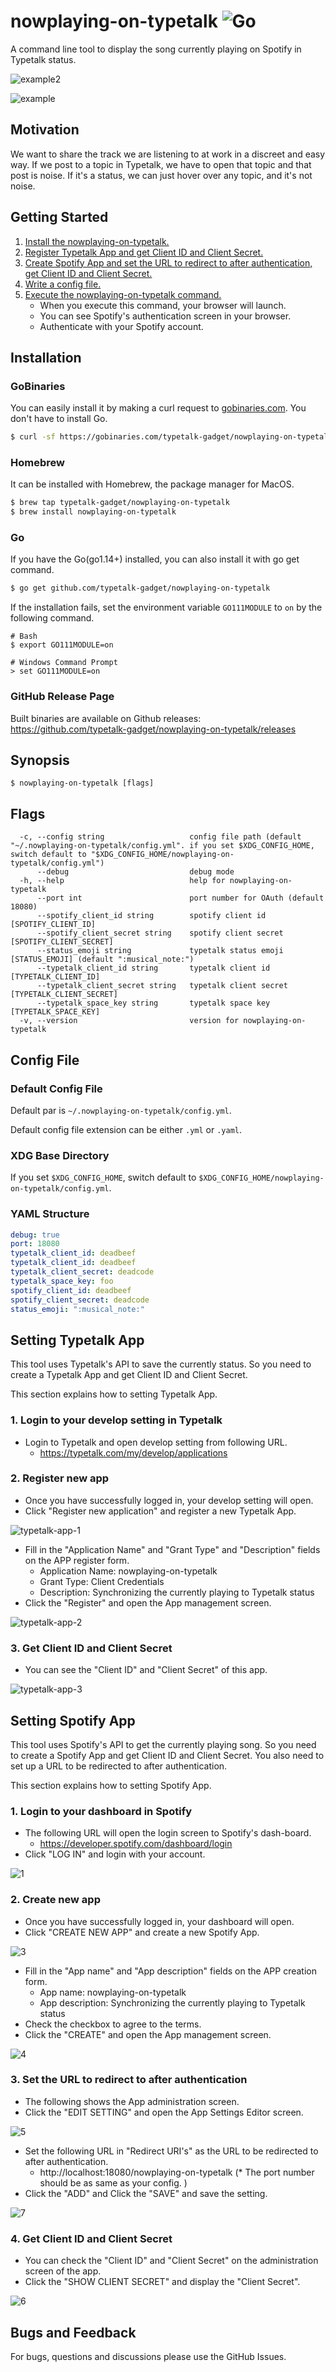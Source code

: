 # nowplaying-on-typetalk ![Go](https://github.com/typetalk-gadget/nowplaying-on-typetalk/workflows/Go/badge.svg)

A command line tool to display the song currently playing on Spotify in Typetalk status.

![example2](./capture/example2.png)

![example](./capture/example.png)

## Motivation

We want to share the track we are listening to at work in a discreet and easy way.
If we post to a topic in Typetalk, we have to open that topic and that post is noise.
If it's a status, we can just hover over any topic, and it's not noise.

## Getting Started

1. [Install the nowplaying-on-typetalk.](#installation)
2. [Register Typetalk App and get Client ID and Client Secret.](#setting-typetalk-app)
3. [Create Spotify App and set the URL to redirect to after authentication, get Client ID and Client Secret.](#setting-spotify-app)
4. [Write a config file.](#config-file)
5. [Execute the nowplaying-on-typetalk command.](#Synopsis)
    - When you execute this command, your browser will launch.
    - You can see Spotify's authentication screen in your browser.
    - Authenticate with your Spotify account.

## Installation

### GoBinaries

You can easily install it by making a curl request to [gobinaries.com](http://gobinaries.com/). You don't have to install Go.

```sh
$ curl -sf https://gobinaries.com/typetalk-gadget/nowplaying-on-typetalk | sh
```

### Homebrew

It can be installed with Homebrew, the package manager for MacOS.

```sh
$ brew tap typetalk-gadget/nowplaying-on-typetalk
$ brew install nowplaying-on-typetalk
```

### Go

If you have the Go(go1.14+) installed, you can also install it with go get command.

```sh
$ go get github.com/typetalk-gadget/nowplaying-on-typetalk
```

If the installation fails, set the environment variable `GO111MODULE` to `on` by the following command.

```
# Bash
$ export GO111MODULE=on
```
```
# Windows Command Prompt
> set GO111MODULE=on
```

### GitHub Release Page

Built binaries are available on Github releases:  
https://github.com/typetalk-gadget/nowplaying-on-typetalk/releases

## Synopsis

```
$ nowplaying-on-typetalk [flags]
```

## Flags

```
  -c, --config string                   config file path (default "~/.nowplaying-on-typetalk/config.yml". if you set $XDG_CONFIG_HOME, switch default to "$XDG_CONFIG_HOME/nowplaying-on-typetalk/config.yml")
      --debug                           debug mode
  -h, --help                            help for nowplaying-on-typetalk
      --port int                        port number for OAuth (default 18080)
      --spotify_client_id string        spotify client id [SPOTIFY_CLIENT_ID]
      --spotify_client_secret string    spotify client secret [SPOTIFY_CLIENT_SECRET]
      --status_emoji string             typetalk status emoji [STATUS_EMOJI] (default ":musical_note:")
      --typetalk_client_id string       typetalk client id [TYPETALK_CLIENT_ID]
      --typetalk_client_secret string   typetalk client secret [TYPETALK_CLIENT_SECRET]
      --typetalk_space_key string       typetalk space key [TYPETALK_SPACE_KEY]
  -v, --version                         version for nowplaying-on-typetalk
```

## Config File

### Default Config File

Default par is `~/.nowplaying-on-typetalk/config.yml`.

Default config file extension can be either `.yml` or `.yaml`.

### XDG Base Directory

If you set `$XDG_CONFIG_HOME`, switch default to `$XDG_CONFIG_HOME/nowplaying-on-typetalk/config.yml`.

### YAML Structure

```yaml
debug: true
port: 18080
typetalk_client_id: deadbeef
typetalk_client_id: deadbeef
typetalk_client_secret: deadcode
typetalk_space_key: foo
spotify_client_id: deadbeef
spotify_client_secret: deadcode
status_emoji: ":musical_note:"
```

## Setting Typetalk App

This tool uses Typetalk's API to save the currently status. So you need to create a Typetalk App and get Client ID and Client Secret.

This section explains how to setting Typetalk App.

### 1. Login to your develop setting in Typetalk

- Login to Typetalk and open develop setting from following URL.
  - https://typetalk.com/my/develop/applications

### 2. Register new app

- Once you have successfully logged in, your develop setting will open.
- Click "Register new application" and register a new Typetalk App.

![typetalk-app-1](./capture/typetalk-app-1.png)

- Fill in the "Application Name" and "Grant Type" and "Description" fields on the APP register form.
  - Application Name: nowplaying-on-typetalk
  - Grant Type: Client Credentials
  - Description:  Synchronizing the currently playing to Typetalk status
- Click the "Register" and open the App management screen.

![typetalk-app-2](./capture/typetalk-app-2.png)

### 3. Get Client ID and Client Secret

- You can see the "Client ID" and "Client Secret" of this app.

![typetalk-app-3](./capture/typetalk-app-3.png)

## Setting Spotify App

This tool uses Spotify's API to get the currently playing song. So you need to create a Spotify App and get Client ID and Client Secret. You also need to set up a URL to be redirected to after authentication.

This section explains how to setting Spotify App.

### 1. Login to your dashboard in Spotify

- The following URL will open the login screen to Spotify's dash-board.
  - https://developer.spotify.com/dashboard/login
- Click "LOG IN" and login with your account.

![1](./capture/1.png)

### 2. Create new app

- Once you have successfully logged in, your dashboard will open.
- Click "CREATE NEW APP" and create a new Spotify App.

![3](./capture/3.png)

- Fill in the "App name" and "App description" fields on the APP creation form.
  - App name: nowplaying-on-typetalk
  - App description:  Synchronizing the currently playing to Typetalk status
- Check the checkbox to agree to the terms.
- Click the "CREATE" and open the App management screen.

![4](./capture/4.png)

### 3. Set the URL to redirect to after authentication

- The following shows the App administration screen.
- Click the "EDIT SETTING" and open the App Settings Editor screen.

![5](./capture/5.png)

- Set the following URL in "Redirect URI's" as the URL to be redirected to after authentication.
  - http://localhost:18080/nowplaying-on-typetalk (* The port number should be as same as your config. )
- Click the "ADD" and Click the "SAVE" and save the setting.

![7](./capture/7.png)

### 4. Get Client ID and Client Secret

- You can check the "Client ID" and "Client Secret" on the administration screen of the app.
- Click the "SHOW CLIENT SECRET" and display the "Client Secret".

![6](./capture/6.png)

## Bugs and Feedback

For bugs, questions and discussions please use the GitHub Issues.

